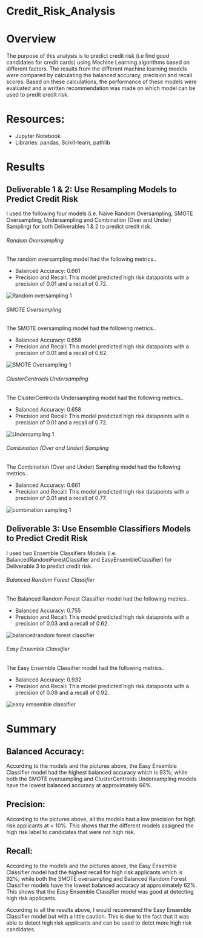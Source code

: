 # Credit_Risk_Analysis
# Overview
The purpose of this analysis is to predict credit risk (i.e find good candidates for credit cards) using Machine Learning algorithms based on different factors. The results from the different machine learning models were compared by calculating the balanced accuracy, precision and recall scores. Based on these calculations, the performance of these models were evaluated and a written recommendation was made on which model can be used to predit credit risk.
# Resources:
* Jupyter Notebook
* Libraries: pandas, Scikit-learn, pathlib
# Results
## Deliverable 1 & 2: Use Resampling Models to Predict Credit Risk
I used the following four models (i.e. Naive Random Oversampling, SMOTE Oversampling, Undersampling and Combination (Over and Under) Sampling) for both Deliverables 1 & 2 to predict credit risk.
###### Random Oversampling
The random oversampling model had the following metrics..
* Balanced Accuracy: 0.661
* Precision and Recall: This model predicted high risk datapoints with a precision of 0.01 and a recall of 0.72.

![Random oversampling 1](https://user-images.githubusercontent.com/104453593/188340895-f702c32c-649a-4e74-a1d7-295a1b146ebf.PNG)


###### SMOTE Oversampling
The SMOTE oversampling model had the following metrics..
* Balanced Accuracy: 0.658
* Precision and Recall: This model predicted high risk datapoints with a precision of 0.01 and a recall of 0.62.

![SMOTE Oversampling 1](https://user-images.githubusercontent.com/104453593/188340927-8a7a77dd-daa3-44bc-8647-89df08b36e8d.PNG)


###### ClusterCentroids Undersampling
The ClusterCentroids Undersampling model had the following metrics..
* Balanced Accuracy: 0.658
* Precision and Recall: This model predicted high risk datapoints with a precision of 0.01 and a recall of 0.72.

![Undersampling 1](https://user-images.githubusercontent.com/104453593/188340949-cc528015-60a0-4a59-bc28-c0b182b532fe.PNG)



###### Combination (Over and Under) Sampling
The Combination (Over and Under) Sampling model had the following metrics..
* Balanced Accuracy: 0.661
* Precision and Recall: This model predicted high risk datapoints with a precision of 0.01 and a recall of 0.77.

![combination sampling 1](https://user-images.githubusercontent.com/104453593/188340965-314be125-f212-4999-9cb1-8fbda9218005.PNG)



## Deliverable 3: Use Ensemble Classifiers Models to Predict Credit Risk
I used two Ensemble Classifiers Models (i.e. BalancedRandomForestClassifier and EasyEnsembleClassifier) for Deliverable 3 to predict credit risk.
###### Balanced Random Forest Classifier
The Balanced Random Forest Classifier model had the following metrics..
* Balanced Accuracy: 0.755
* Precision and Recall: This model predicted high risk datapoints with a precision of 0.03 and a recall of 0.62.

![balancedrandom forest classifier](https://user-images.githubusercontent.com/104453593/188340981-11954430-1b50-4e1b-a909-c9b77689268b.PNG)


###### Easy Ensemble Classifier
The Easy Ensemble Classifier model had the following metrics..
* Balanced Accuracy: 0.932
* Precision and Recall: This model predicted high risk datapoints with a precision of 0.09 and a recall of 0.92.

![easy emsemble classifier](https://user-images.githubusercontent.com/104453593/188341002-45c2c815-25b8-42db-90e1-d8a9fe3816ac.PNG)


# Summary
## Balanced Accuracy:
According to the models and the pictures above, the Easy Ensemble Classifier model had the highest balanced accuracy which is 93%; while both the SMOTE oversampling and ClusterCentroids Undersampling models have the lowest balanced accuracy at approximately 66%.  

## Precision:
According to the pictures above, all the models had a low precision for high risk applicants at < 10%. This shows that the different models assigned the high risk label to candidates that were not high risk.

## Recall:
According to the models and the pictures above, the Easy Ensemble Classifier model had the highest recall for high risk applicants which is 92%; while both the SMOTE oversampling and Balanced Random Forest Classifier models have the lowest balanced accuracy at approximately 62%. This shows that the Easy Ensemble Classifier model was good at detecting high risk applicants.

According to all the results above, I would recommend the Easy Ensemble Classifier model but with a little caution. This is due to the fact that it was able to detect high risk applicants and can be used to detct more high risk candidates.
